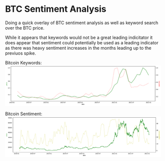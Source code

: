# BTC Sentiment Analysis

Doing a quick overlay of BTC sentiment analysis as well as keyword search over the BTC price.

While it appears that keywords would not be a great leading indicitator it does appear that sentiment could potentially be used as a leading indicator as there was heavy sentiment increases in the months leading up to the previuos spike.

Bitcoin Keywords:
![Bitcoin Keywords](https://github.com/AlexMorris10x/bitcoinSentimentAnalysis/blob/main/bitcoinGoogleTrends.png?raw=true)

Bitcoin Sentiment:
![Bitcoin Sentiment](https://github.com/AlexMorris10x/bitcoinSentimentAnalysis/blob/main/bitcoinSentiment.png?raw=true)
